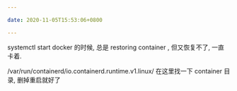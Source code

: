 ```yaml
---

date: 2020-11-05T15:53:06+0800

---
```


systemctl start docker 的时候, 总是 restoring container , 但又恢复不了, 一直卡着.

/var/run/containerd/io.containerd.runtime.v1.linux/ 在这里找一下 container 目录, 删掉重启就好了
